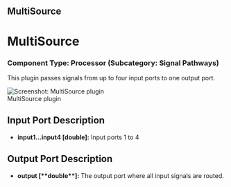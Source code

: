 ##

## MultiSource

# MultiSource

### Component Type: Processor (Subcategory: Signal Pathways)

This plugin passes signals from up to four input ports to one output port.

![Screenshot:
        MultiSource plugin](./img/MultiSource.jpg "Screenshot: MultiSource plugin")  
MultiSource plugin

## Input Port Description

- **input1...input4 \[double\]:** Input ports 1 to 4

## Output Port Description

- **output \[\*\***double\***\*\]:** The output port where all input signals are routed.
